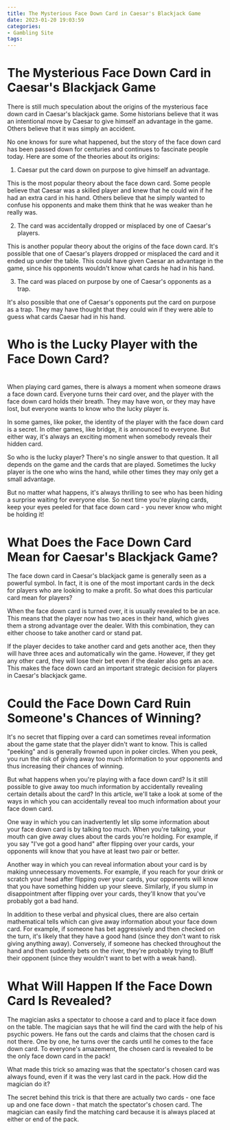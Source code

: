 ```yaml
---
title: The Mysterious Face Down Card in Caesar's Blackjack Game
date: 2023-01-20 19:03:59
categories:
- Gambling Site
tags:
---
```



#  The Mysterious Face Down Card in Caesar's Blackjack Game

There is still much speculation about the origins of the mysterious face down card in Caesar's blackjack game. Some historians believe that it was an intentional move by Caesar to give himself an advantage in the game. Others believe that it was simply an accident.

No one knows for sure what happened, but the story of the face down card has been passed down for centuries and continues to fascinate people today. Here are some of the theories about its origins:

1. Caesar put the card down on purpose to give himself an advantage.

This is the most popular theory about the face down card. Some people believe that Caesar was a skilled player and knew that he could win if he had an extra card in his hand. Others believe that he simply wanted to confuse his opponents and make them think that he was weaker than he really was.

2. The card was accidentally dropped or misplaced by one of Caesar's players.

This is another popular theory about the origins of the face down card. It's possible that one of Caesar's players dropped or misplaced the card and it ended up under the table. This could have given Caesar an advantage in the game, since his opponents wouldn't know what cards he had in his hand.

3. The card was placed on purpose by one of Caesar's opponents as a trap.

It's also possible that one of Caesar's opponents put the card on purpose as a trap. They may have thought that they could win if they were able to guess what cards Caesar had in his hand.

#  Who is the Lucky Player with the Face Down Card?

#

When playing card games, there is always a moment when someone draws a face down card. Everyone turns their card over, and the player with the face down card holds their breath. They may have won, or they may have lost, but everyone wants to know who the lucky player is.

In some games, like poker, the identity of the player with the face down card is a secret. In other games, like bridge, it is announced to everyone. But either way, it's always an exciting moment when somebody reveals their hidden card.

So who is the lucky player? There's no single answer to that question. It all depends on the game and the cards that are played. Sometimes the lucky player is the one who wins the hand, while other times they may only get a small advantage.

But no matter what happens, it's always thrilling to see who has been hiding a surprise waiting for everyone else. So next time you're playing cards, keep your eyes peeled for that face down card - you never know who might be holding it!

#  What Does the Face Down Card Mean for Caesar's Blackjack Game?

The face down card in Caesar's blackjack game is generally seen as a powerful symbol. In fact, it is one of the most important cards in the deck for players who are looking to make a profit. So what does this particular card mean for players?

When the face down card is turned over, it is usually revealed to be an ace. This means that the player now has two aces in their hand, which gives them a strong advantage over the dealer. With this combination, they can either choose to take another card or stand pat.

If the player decides to take another card and gets another ace, then they will have three aces and automatically win the game. However, if they get any other card, they will lose their bet even if the dealer also gets an ace. This makes the face down card an important strategic decision for players in Caesar's blackjack game.

#  Could the Face Down Card Ruin Someone's Chances of Winning?

It's no secret that flipping over a card can sometimes reveal information about the game state that the player didn't want to know. This is called "peeking" and is generally frowned upon in poker circles. When you peek, you run the risk of giving away too much information to your opponents and thus increasing their chances of winning.

But what happens when you're playing with a face down card? Is it still possible to give away too much information by accidentally revealing certain details about the card? In this article, we'll take a look at some of the ways in which you can accidentally reveal too much information about your face down card.

One way in which you can inadvertently let slip some information about your face down card is by talking too much. When you're talking, your mouth can give away clues about the cards you're holding. For example, if you say "I've got a good hand" after flipping over your cards, your opponents will know that you have at least two pair or better.

Another way in which you can reveal information about your card is by making unnecessary movements. For example, if you reach for your drink or scratch your head after flipping over your cards, your opponents will know that you have something hidden up your sleeve. Similarly, if you slump in disappointment after flipping over your cards, they'll know that you've probably got a bad hand.

In addition to these verbal and physical clues, there are also certain mathematical tells which can give away information about your face down card. For example, if someone has bet aggressively and then checked on the turn, it's likely that they have a good hand (since they don't want to risk giving anything away). Conversely, if someone has checked throughout the hand and then suddenly bets on the river, they're probably trying to Bluff their opponent (since they wouldn't want to bet with a weak hand).

#  What Will Happen If the Face Down Card Is Revealed?

The magician asks a spectator to choose a card and to place it face down on the table. The magician says that he will find the card with the help of his psychic powers. He fans out the cards and claims that the chosen card is not there. One by one, he turns over the cards until he comes to the face down card. To everyone's amazement, the chosen card is revealed to be the only face down card in the pack!

What made this trick so amazing was that the spectator's chosen card was always found, even if it was the very last card in the pack. How did the magician do it?

The secret behind this trick is that there are actually two cards - one face up and one face down - that match the spectator's chosen card. The magician can easily find the matching card because it is always placed at either or end of the pack.